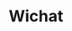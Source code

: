 ---
title: "Wichat"
image: "/projectImages/wichat-logo.png"
description: "A quiz webpage using react and node.js, with AI interaction for the 2025 Empathy's AI challenge."
link: "https://github.com/Arquisoft/wichat_en1a"
---